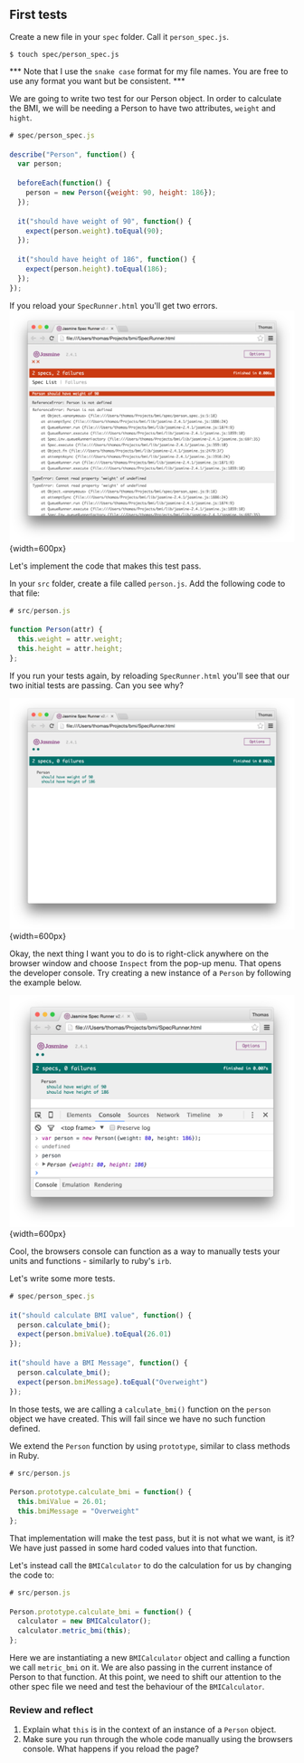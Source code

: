 ## First tests


Create a new file in your `spec` folder. Call it `person_spec.js`.

```shell
$ touch spec/person_spec.js
```

*** Note that I use the `snake case` format for my file names. You are free to use any format you want but be consistent. ***

We are going to write two test for our Person object. In order to calculate the BMI, we will be needing a Person to have two attributes, `weight` and `hight`.

```javascript
# spec/person_spec.js

describe("Person", function() {
  var person;

  beforeEach(function() {
    person = new Person({weight: 90, height: 186});
  });

  it("should have weight of 90", function() {
    expect(person.weight).toEqual(90);
  });

  it("should have height of 186", function() {
    expect(person.height).toEqual(186);
  });
});
```

If you reload your `SpecRunner.html` you'll get two errors. 
![Jasmine - failing tests](https://github.com/CraftAcademy/ca_course/raw/master/images//jasmine_failing_tests.png){width=600px}




Let's implement the code that makes this test pass.

In your `src` folder, create a file called `person.js`. Add the following code to that file:

```javascript
# src/person.js

function Person(attr) {
  this.weight = attr.weight;
  this.height = attr.height;
};
```

If you run your tests again, by reloading `SpecRunner.html` you'll see that our two initial tests are passing. Can you see why? 

![Jasmine - passing tests](https://github.com/CraftAcademy/ca_course/raw/master/images//jasmine_passing_tests.png){width=600px}




Okay, the next thing I want you to do is to right-click anywhere on the browser window and choose `Inspect` from the pop-up menu. That opens the developer console. Try creating a new instance of a `Person` by following the example below.

![Creating a Person in the browsers console](https://github.com/CraftAcademy/ca_course/raw/master/images/jasmine_console_2.png){width=600px}



Cool, the browsers console can function as a way to manually tests your units and functions - similarly to ruby's `irb`. 

Let's write some more tests. 

```javascript
# spec/person_spec.js

it("should calculate BMI value", function() {
  person.calculate_bmi();
  expect(person.bmiValue).toEqual(26.01)
});

it("should have a BMI Message", function() {
  person.calculate_bmi();
  expect(person.bmiMessage).toEqual("Overweight")
});
```

In those tests, we are calling a `calculate_bmi()` function on the `person` object we have created. This will fail since we have no such function defined.

We extend the `Person` function by using `prototype`, similar to class methods in Ruby.

```javascript
# src/person.js

Person.prototype.calculate_bmi = function() {
  this.bmiValue = 26.01;
  this.bmiMessage = "Overweight"
};
```

That implementation will make the test pass, but it is not what we want, is it? We have just passed in some hard coded values into that function. 

Let's instead call the `BMICalculator` to do the calculation for us by changing the code to:

```javascript
# src/person.js

Person.prototype.calculate_bmi = function() {
  calculator = new BMICalculator();
  calculator.metric_bmi(this);
};
```
Here we are instantiating a new `BMICalculator` object and calling a function we call `metric_bmi` on it. We are also passing in the current instance of Person to that function. At this point, we need to shift our attention to the other spec file we need and test the behaviour of the `BMICalculator`.

### Review and reflect

1. Explain what `this` is in the context of an instance of a `Person` object.
2. Make sure you run through the whole code manually using the browsers console. What happens if you reload the page?